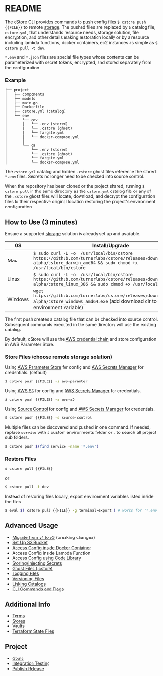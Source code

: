 # README

The cStore CLI provides commands to push config files `$ cstore push {{FILE}}` to remote [storage](docs/STORES.md). The pushed files are replaced by a catalog file, `cstore.yml`, that understands resource needs, storage solution, file encryption, and other details making restoration locally or by a resource including lambda functions, docker containers, ec2 instances as simple as `$ cstore pull -t dev`.

`*.env` and `*.json` files are special file types whose contents can be parameterized with secret tokens, encrypted, and stored separately from the configuration.

### Example ###
```
├── project
│   ├── components
│   ├── models
│   ├── main.go
│   ├── Dockerfile 
│   ├── cstore.yml (catalog)
│   └── env
│       └── dev
│       │   └── .env (stored)
│       |   └── .cstore (ghost)
│       |   └── fargate.yml
│       |   └── docker-compose.yml
│       │
│       └── qa
│           └── .env (stored)
│           └── .cstore (ghost)
│           └── fargate.yml
│           └── docker-compose.yml
```
The `cstore.yml` catalog and hidden `.cstore` ghost files reference the stored `*.env` files. Secrets no longer need to be checked into source control.

When the repository has been cloned or the project shared, running `$ cstore pull` in the same directory as the `cstore.yml` catalog file or any of the `.cstore` ghost files will locate, download, and decrypt the configuration files to their respective original location restoring the project's environment configuration.

## How to Use (3 minutes) ##

Ensure a supported [storage](docs/STORES.md) solution is already set up and available.

| OS | Install/Upgrade |
|----|----|
| Mac | `$ sudo curl -L -o  /usr/local/bin/cstore https://github.com/turnerlabs/cstore/releases/download/v3.3.1-alpha/cstore_darwin_amd64 && sudo chmod +x /usr/local/bin/cstore` |
| Linux | `$ sudo curl -L -o  /usr/local/bin/cstore https://github.com/turnerlabs/cstore/releases/download/v3.3.1-alpha/cstore_linux_386 && sudo chmod +x /usr/local/bin/cstore` |
| Windows | `wget https://github.com/turnerlabs/cstore/releases/download/v3.3.1-alpha/cstore_windows_amd64.exe` (add download dir to the PATH environment variable) |

The first push creates a catalog file that can be checked into source control. Subsequent commands executed in the same directory will use the existing catalog.

By default, cStore will use the [AWS credential chain](https://docs.aws.amazon.com/sdk-for-go/v1/developer-guide/configuring-sdk.html) and store configuration in AWS Parameter Store.

### Store Files (choose remote storage solution) ###
Using [AWS Parameter Store](docs/PARAMETER.md) for config and [AWS Secrets Manager](docs/SECRETS.md) for credentials. (default)
```bash
$ cstore push {{FILE}} -s aws-paramter 
```
 Using [AWS S3](docs/S3.md) for config and [AWS Secrets Manager](docs/SECRETS.md) for credentials.
```bash
$ cstore push {{FILE}} -s aws-s3
```
Using [Source Control](docs/SOURCE_CONTROL.md) for config and [AWS Secrets Manager](docs/SECRETS.md) for credentials.
```bash
$ cstore push {{FILE}} -s source-control
```

Multiple files can be discovered and pushed in one command. If needed, replace `service` with a custom environments folder or `.` to search all project sub folders.
```bash
$ cstore push $(find service -name '*.env')
```

### Restore Files ###
```bash
$ cstore pull {{FILE}}
```
or 
```bash
$ cstore pull -t dev
```

Instead of restoring files locally, export environment variables listed inside the files. 
```bash
$ eval $( cstore pull {{FILE}} -g terminal-export ) # works for '*.env' files only
```

## Advanced Usage ##

* [Migrate from v1 to v3](docs/MIGRATE.md) (breaking changes)
* [Set Up S3 Bucket](docs/S3.md)
* [Access Config inside Docker Container](docs/DOCKER.md)
* [Access Config inside Lambda Function](docs/LAMBDA.md)
* [Access Config using Code Library](docs/LIBRARY.md)
* [Storing/Injecting Secrets](docs/SECRETS.md)
* [Ghost Files (.cstore)](docs/GHOST.md)
* [Tagging Files](docs/TAGGING.md)
* [Versioning Files](docs/VERSIONING.md)
* [Linking Catalogs](docs/LINKING.md)
* [CLI Commands and Flags](docs/CLI.md)

## Additional Info ##

* [Terms](docs/TERMS.md)
* [Stores](docs/STORES.md)
* [Vaults](docs/VAULTS.md)
* [Terraform State Files](docs/TERRAFORM.md)

## Project ##

* [Goals](docs/GOALS.md)
* [Integration Testing](docs/TESTING.md)
* [Publish Release](docs/PUBLISH.md)
